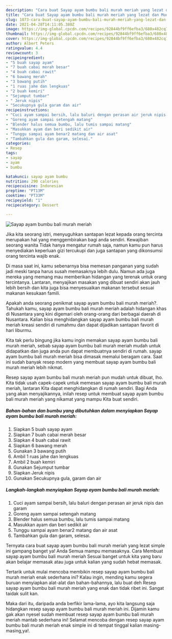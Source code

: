 ```yaml
---
description: "Cara buat Sayap ayam bumbu bali murah meriah yang lezat dan Mudah Dibuat"
title: "Cara buat Sayap ayam bumbu bali murah meriah yang lezat dan Mudah Dibuat"
slug: 1073-cara-buat-sayap-ayam-bumbu-bali-murah-meriah-yang-lezat-dan-mudah-dibuat
date: 2021-04-28T14:11:05.380Z
image: https://img-global.cpcdn.com/recipes/92844bf9ff6efba3/680x482cq70/sayap-ayam-bumbu-bali-murah-meriah-foto-resep-utama.jpg
thumbnail: https://img-global.cpcdn.com/recipes/92844bf9ff6efba3/680x482cq70/sayap-ayam-bumbu-bali-murah-meriah-foto-resep-utama.jpg
cover: https://img-global.cpcdn.com/recipes/92844bf9ff6efba3/680x482cq70/sayap-ayam-bumbu-bali-murah-meriah-foto-resep-utama.jpg
author: Albert Peters
ratingvalue: 4.4
reviewcount: 3
recipeingredient:
- "5 buah sayap ayam"
- "7 buah cabai merah besar"
- "4 buah cabai rawit"
- "6 bawang merah"
- "3 bawang putih"
- "1 ruas jahe dan lengkuas"
- "2 buah kemiri"
- "Sejumput tumbar"
- " Jeruk nipis"
- "Secukupnya gula garam dan air"
recipeinstructions:
- "Cuci ayam sampai bersih, lalu baluri dengan perasan air jeruk nipis dan garam"
- "Goreng ayam sampai setengah matang"
- "Blender halus semua bumbu, lalu tumis sampai matang"
- "Masukkan ayam dan beri sedikit air"
- "Tunggu sampai ayam benar2 matang dan air asat"
- "Tambahkan gula dan garam, selesai."
categories:
- Resep
tags:
- sayap
- ayam
- bumbu

katakunci: sayap ayam bumbu 
nutrition: 290 calories
recipecuisine: Indonesian
preptime: "PT13M"
cooktime: "PT33M"
recipeyield: "1"
recipecategory: Dessert

---
```



![Sayap ayam bumbu bali murah meriah](https://img-global.cpcdn.com/recipes/92844bf9ff6efba3/680x482cq70/sayap-ayam-bumbu-bali-murah-meriah-foto-resep-utama.jpg)

Jika kita seorang istri, menyuguhkan santapan lezat kepada orang tercinta merupakan hal yang menggembirakan bagi anda sendiri. Kewajiban seorang  wanita Tidak hanya mengatur rumah saja, namun kamu pun harus menyediakan keperluan gizi tercukupi dan juga santapan yang dikonsumsi orang tercinta wajib enak.

Di masa  saat ini, kamu sebenarnya bisa memesan panganan yang sudah jadi meski tanpa harus susah memasaknya lebih dulu. Namun ada juga mereka yang memang mau memberikan hidangan yang terenak untuk orang tercintanya. Lantaran, menyajikan masakan yang dibuat sendiri akan jauh lebih bersih dan kita juga bisa menyesuaikan makanan tersebut sesuai makanan kesukaan famili. 



Apakah anda seorang penikmat sayap ayam bumbu bali murah meriah?. Tahukah kamu, sayap ayam bumbu bali murah meriah adalah hidangan khas di Nusantara yang kini digemari oleh orang-orang dari berbagai daerah di Nusantara. Kalian bisa menghidangkan sayap ayam bumbu bali murah meriah kreasi sendiri di rumahmu dan dapat dijadikan santapan favorit di hari liburmu.

Kita tak perlu bingung jika kamu ingin memakan sayap ayam bumbu bali murah meriah, sebab sayap ayam bumbu bali murah meriah mudah untuk didapatkan dan juga anda pun dapat membuatnya sendiri di rumah. sayap ayam bumbu bali murah meriah bisa dimasak memalui beragam cara. Saat ini sudah banyak resep modern yang membuat sayap ayam bumbu bali murah meriah lebih nikmat.

Resep sayap ayam bumbu bali murah meriah pun mudah untuk dibuat, lho. Kita tidak usah capek-capek untuk memesan sayap ayam bumbu bali murah meriah, lantaran Kita dapat menghidangkan di rumah sendiri. Bagi Anda yang akan menyajikannya, inilah resep untuk membuat sayap ayam bumbu bali murah meriah yang nikamat yang mampu Kita buat sendiri.

<!--inarticleads1-->

##### Bahan-bahan dan bumbu yang dibutuhkan dalam menyiapkan Sayap ayam bumbu bali murah meriah:

1. Siapkan 5 buah sayap ayam
1. Siapkan 7 buah cabai merah besar
1. Siapkan 4 buah cabai rawit
1. Siapkan 6 bawang merah
1. Gunakan 3 bawang putih
1. Ambil 1 ruas jahe dan lengkuas
1. Ambil 2 buah kemiri
1. Gunakan Sejumput tumbar
1. Siapkan  Jeruk nipis
1. Gunakan Secukupnya gula, garam dan air




<!--inarticleads2-->

##### Langkah-langkah menyiapkan Sayap ayam bumbu bali murah meriah:

1. Cuci ayam sampai bersih, lalu baluri dengan perasan air jeruk nipis dan garam
1. Goreng ayam sampai setengah matang
1. Blender halus semua bumbu, lalu tumis sampai matang
1. Masukkan ayam dan beri sedikit air
1. Tunggu sampai ayam benar2 matang dan air asat
1. Tambahkan gula dan garam, selesai.




Ternyata cara buat sayap ayam bumbu bali murah meriah yang lezat simple ini gampang banget ya! Anda Semua mampu memasaknya. Cara Membuat sayap ayam bumbu bali murah meriah Sesuai banget untuk kita yang baru akan belajar memasak atau juga untuk kalian yang sudah hebat memasak.

Tertarik untuk mulai mencoba membikin resep sayap ayam bumbu bali murah meriah enak sederhana ini? Kalau ingin, mending kamu segera buruan menyiapkan alat-alat dan bahan-bahannya, lalu buat deh Resep sayap ayam bumbu bali murah meriah yang enak dan tidak ribet ini. Sangat taidak sulit kan. 

Maka dari itu, daripada anda berfikir lama-lama, ayo kita langsung saja hidangkan resep sayap ayam bumbu bali murah meriah ini. Dijamin kamu gak akan nyesel sudah membuat resep sayap ayam bumbu bali murah meriah mantab sederhana ini! Selamat mencoba dengan resep sayap ayam bumbu bali murah meriah enak simple ini di tempat tinggal kalian masing-masing,ya!.

